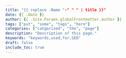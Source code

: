 ```yaml
---
title: "{{ replace .Name "-" " " | title }}"
date: {{ .Date }}
author: {{ .Site.Params.globalFrontmatter.author }}
tags: ["put", "some", "tags", "here"]
categories: ["catgorized", "the", "page"]
description: "Description of this page."
keywords: "keywords,used,for,SEO"
draft: false
include_toc: true
---
```

